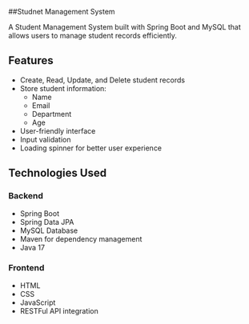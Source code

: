 ##Studnet Management System

A Student Management System built with Spring Boot and MySQL that allows users to manage student records efficiently.

## Features

- Create, Read, Update, and Delete student records
- Store student information:
    - Name
    - Email
    - Department
    - Age
- User-friendly interface
- Input validation
- Loading spinner for better user experience

## Technologies Used

### Backend
- Spring Boot
- Spring Data JPA
- MySQL Database
- Maven for dependency management
- Java 17

### Frontend
- HTML
- CSS
- JavaScript
- RESTFul API integration
